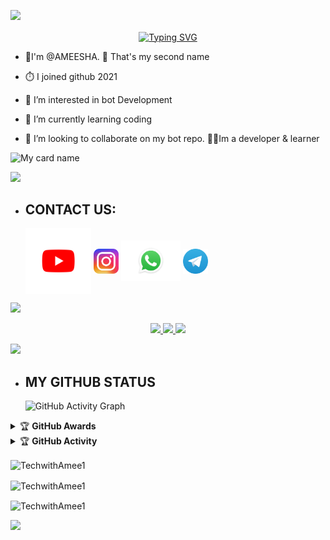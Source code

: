 <a><img src='https://i.imgur.com/LyHic3i.gif'/></a>

<!-- Typing SVG -->
<p align="center">
    <a href="https://github.com/TechwithAmee1">
        <img align="center"
        src="https://readme-typing-svg.herokuapp.com/?size=30&width=500&lines=HI!!+I+am+Black+Dragon%20+%20Official+..."
            alt="Typing SVG"
        />
    </a>
</p>                                
 
- 🥰I'm @AMEESHA. 🥰 That's my second name
- ⏱️ I joined github 2021

- 👀 I’m interested in bot Development

- 🌱 I’m currently learning coding

- 💞️ I’m looking to collaborate on my bot repo.
👩‍💻Im a developer & learner


![My card name](https://cardivo.vercel.app/api?name=AMIYA-Official&description=Hi,%20Welcome%20To%20My%20Profile%20😈&image=https://i.ibb.co/9vnxgVN/Picsart-22-10-19-23-24-15-518.jpg?v=4&s=10?v=4&backgroundColor=%23ecf0f1&instagram=mr.amiya.ofc&github=TechwithAmee1&twitter=&pattern=leaf&colorPattern=%23eaeaea)


<a><img src='https://i.imgur.com/LyHic3i.gif'/></a>
- <h2 align="left">CONTACT US:</h2><p>  <a href="https://youtube.com/channel/UCVSZitR2NTFW9K9wl-luCzQ" target="blank"><img align="center" src="https://github.com/TechwithAmee1/TechwithAmee1/blob/main/Picsart_22-10-28_23-29-00-872.png" alt="https://youtube.com/channel/UCVSZitR2NTFW9K9wl-luCzQ" height="105" width="105" /></a>  <a href="https://instagram.com/mr.amiya.ofc" target="blank"><img align="center" src="https://github.com/TechwithAmee1/TechwithAmee1/blob/main/logo-ig-png-32464.png" alt="https://www.instagram.com/mr.amiya.ofc/" height="40" width="40" /></a>  <a href="https://wa.me/message/KZXTUVIGXKKZG1" target="blank"><img align="center" src="https://github.com/TechwithAmee1/TechwithAmee1/blob/main/IMG-20221027-WA0009.jpg" alt="https://wa.me/message/KZXTUVIGXKKZG1" height="65" width="95" /></a>  <a href="https://t.me/Mr_Amiya_OFC" target="blank"><img align="center" src="https://github.com/TechwithAmee1/TechwithAmee1/blob/main/Telegram_logo.svg.png" alt="https://t.me/Mr_Amiya_OFC" height="40" width="40" /></a> 
</p>
<a><img src='https://i.imgur.com/LyHic3i.gif'/></a>

<p align="center">
  <a href="https://github.com/TechwithAmee1">
    <img src="https://komarev.com/ghpvc/?username=TechwithAmee1&label=Profile%200views&color=0000FF&label=Profile+Views&style=plastic">
</a>
  <a href="https://github.com/TechwithAmee1?tab=stars">
    <img src="https://img.shields.io/github/Diegoson?color=0000FF&label=Stars&style=plastic">

  </a>
  <a href="https://github.com/TechwithAmee1?tab=followers">
    <img src="https://img.shields.io/github/followers/Diegoson?color=0000FF&label=Followers&style=plastic">
</br>

<a><img src='https://i.imgur.com/LyHic3i.gif'/></a>

- <h2 align="left">MY GITHUB STATUS</h2>

  <img src="https://activity-graph.herokuapp.com/graph?username=TechwithAmee1&amp;bg_color=000000&amp;color=4fff67&amp;line=4fff67&amp;point=ffffff&amp;area=true&amp;hide_border=true" alt="GitHub Activity Graph">
  </div>

<details>
    <summary>&#127942 <b>GitHub Awards</b></summary><br/>

![Github Trophy](https://github-profile-trophy.vercel.app/?username=TechwithAmee1)

</details>

<details>
    <summary>&#127942 <b>GitHub Activity</b></summary><br/>

![Metrics](https://metrics.lecoq.io/TechwithAmee1?template=classic&followup=1&isocalendar=1&languages=1&isocalendar.duration=half-year&config.timezone=Europe%2FIstanbul)

</details> 



<p align="center">
<p><img align="center" src="https://github-readme-stats.vercel.app/api/top-langs?username=TechwithAmee1&show_icons=true&theme=dark&locale=en&layout=compact" alt="TechwithAmee1" /></p>

<p align="center">
<p><img align="center" src="https://github-readme-stats.vercel.app/api?username=TechwithAmee1&show_icons=true&theme=dark&locale=en" alt="TechwithAmee1" /></p>

<p><img align="center" src="https://github-readme-streak-stats.herokuapp.com/?user=TechwithAmee1&theme=dark" alt="TechwithAmee1" /></p>
</p>

</div>
 
<a><img src='https://i.imgur.com/LyHic3i.gif'/></a>
